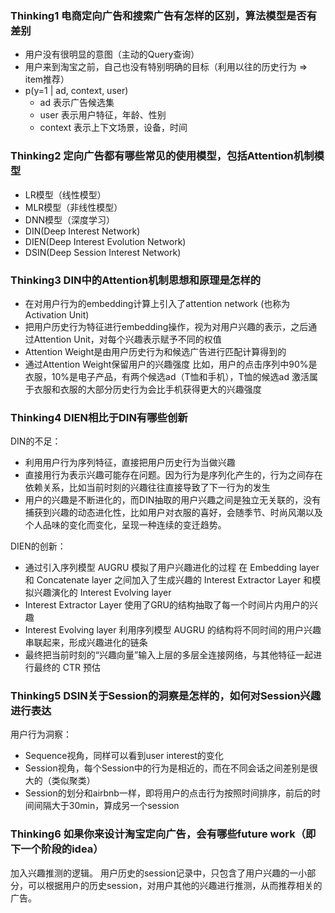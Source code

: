 
### Thinking1 电商定向广告和搜索广告有怎样的区别，算法模型是否有差别

* 用户没有很明显的意图（主动的Query查询）
* 用户来到淘宝之前，自己也没有特别明确的目标（利用以往的历史行为 => item推荐）
* p(y=1 | ad, context, user)
  * ad 表示广告候选集
  * user 表示用户特征，年龄、性别
  * context 表示上下文场景，设备，时间

### Thinking2 定向广告都有哪些常见的使用模型，包括Attention机制模型

* LR模型（线性模型）
* MLR模型（非线性模型）
* DNN模型（深度学习）
* DIN(Deep Interest Network)
* DIEN(Deep Interest Evolution Network)
* DSIN(Deep Session Interest Network)

### Thinking3 DIN中的Attention机制思想和原理是怎样的

* 在对用户行为的embedding计算上引入了attention network (也称为Activation Unit) 
* 把用户历史行为特征进行embedding操作，视为对用户兴趣的表示，之后通过Attention Unit，对每个兴趣表示赋予不同的权值
* Attention Weight是由用户历史行为和候选广告进行匹配计算得到的
* 通过Attention Weight保留用户的兴趣强度
比如，用户的点击序列中90%是衣服，10%是电子产品，有两个候选ad（T恤和手机），T恤的候选ad 激活属于衣服和衣服的大部分历史行为会比手机获得更大的兴趣强度


### Thinking4 DIEN相比于DIN有哪些创新

DIN的不足：
* 利用用户行为序列特征，直接把用户历史行为当做兴趣
* 直接用行为表示兴趣可能存在问题。因为行为是序列化产生的，行为之间存在依赖关系，比如当前时刻的兴趣往往直接导致了下一行为的发生
* 用户的兴趣是不断进化的，而DIN抽取的用户兴趣之间是独立无关联的，没有捕获到兴趣的动态进化性，比如用户对衣服的喜好，会随季节、时尚风潮以及个人品味的变化而变化，呈现一种连续的变迁趋势。

DIEN的创新：
* 通过引入序列模型 AUGRU 模拟了用户兴趣进化的过程
在 Embedding layer 和 Concatenate layer 之间加入了生成兴趣的 Interest Extractor Layer 和模拟兴趣演化的 Interest Evolving layer
* Interest Extractor Layer 使用了GRU的结构抽取了每一个时间片内用户的兴趣
* Interest Evolving layer 利用序列模型 AUGRU 的结构将不同时间的用户兴趣串联起来，形成兴趣进化的链条
* 最终把当前时刻的“兴趣向量”输入上层的多层全连接网络，与其他特征一起进行最终的 CTR 预估


### Thinking5 DSIN关于Session的洞察是怎样的，如何对Session兴趣进行表达

用户行为洞察：
* Sequence视角，同样可以看到user interest的变化
* Session视角，每个Session中的行为是相近的，而在不同会话之间差别是很大的（类似聚类）
* Session的划分和airbnb一样，即将用户的点击行为按照时间排序，前后的时间间隔大于30min，算成另一个session


### Thinking6 如果你来设计淘宝定向广告，会有哪些future work（即下一个阶段的idea）

加入兴趣推测的逻辑。
用户历史的session记录中，只包含了用户兴趣的一小部分，可以根据用户的历史session，对用户其他的兴趣进行推测，从而推荐相关的广告。
